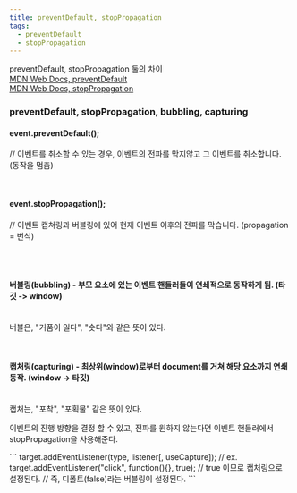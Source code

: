 ```yaml
---
title: preventDefault, stopPropagation
tags:
  - preventDefault
  - stopPropagation
---
```

preventDefault, stopPropagation 둘의 차이<br>
[MDN Web Docs, preventDefault](https://developer.mozilla.org/ko/docs/Web/API/Event/preventDefault)<br>
[MDN Web Docs, stopPropagation](https://developer.mozilla.org/ko/docs/Web/API/Event/stopPropagation)<br>

<!--more-->
### preventDefault, stopPropagation, bubbling, capturing
<p>
  <h4>
    event.preventDefault();
  </h4>
  <span>// 이벤트를 취소할 수 있는 경우, 이벤트의 전파를 막지않고 그 이벤트를 취소합니다. (동작을 멈춤)</span>
</p>
<br>
<p>
  <h4>
    event.stopPropagation();
  </h4>
  <span>// 이벤트 캡쳐링과 버블링에 있어 현재 이벤트 이후의 전파를 막습니다. (propagation = 번식)</span>
</p>
<br>
<br>
<p>
  <h4>
    버블링(bubbling) - 부모 요소에 있는 이벤트 핸들러들이 연쇄적으로 동작하게 됨. (타깃 -> window)
  </h4>
  <br>
  <span>버블은, "거품이 일다", "솟다"와 같은 뜻이 있다.</span>
</p>
<br>
<p>
  <h4>
    캡처링(capturing) - 최상위(window)로부터 document를 거쳐 해당 요소까지 연쇄 동작. (window -> 타깃)
  </h4>
  <br>
  <span>캡처는, "포착", "포획물" 같은 뜻이 있다.</span>
</p>

<p>
  이벤트의 진행 방향을 결정 할 수 있고, 전파를 원하지 않는다면 이벤트 핸들러에서 stopPropagation을 사용해준다.
</p>
```
target.addEventListener(type, listener[, useCapture]);
// ex. target.addEventListener("click", function(){}, true);
// true 이므로 캡처링으로 설정된다.
// 즉, 디폴트(false)라는 버블링이 설정된다.
```




